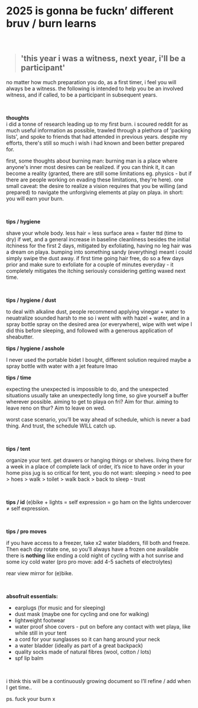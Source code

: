 # 2025 is gonna be fuckn’ different bruv / burn learns

<br>

> ## **'this year i was a witness, next year, i'll be a participant'**

no matter how much preparation you do, as a first timer, i feel you will always be a witness. the following is intended to help you be an involved witness, and if called, to be a participant in subsequent years.

<br>



**thoughts**  
i did a tonne of research leading up to my first burn. i scoured reddit for as much useful information as possible, trawled through a plethora of 'packing lists', and spoke to friends that had attended in previous years. despite my efforts, there's still so much i wish i had known and been better prepared for.

first, some thoughts about burning man:
burning man is a place where anyone's inner most desires can be realized. if you can think it, it can become a reality (granted, there are still some limitations eg. physics - but if there are people working on evading these limitations, they're here).
one small caveat: the desire to realize a vision requires that you be willing (and prepared) to navigate the unforgiving elements at play on playa.
in short: you will earn your burn.

<br>



**tips / hygiene**

shave your whole body. less hair = less surface area = faster ttd (time to dry) if wet, and a general increase in baseline cleanliness
besides the initial itchiness for the first 2 days, mitigated by exfoliating, having no leg hair was a dream on playa.
bumping into something sandy (everything) meant i could simply swipe the dust away.
if first time going hair free, do so a few days prior and make sure to exfoliate for a couple of minutes everyday - it completely mitigates the itching
seriously considering getting waxed next time.


<br>

**tips / hygiene / dust**

to deal with alkaline dust, people recommend applying vinegar + water to neuatralize
sounded harsh to me so i went with with hazel + water, and in a spray bottle
spray on the desired area (or everywhere), wipe with wet wipe
I did this before sleeping, and followed with a generous application of sheabutter.




**tips / hygiene / asshole**

I never used the portable bidet I bought, different solution required
maybe a spray bottle with water with a jet feature lmao
<br>



**tips / time**

expecting the unexpected is impossible to do, and the unexpected situations usually take an unexpectedly long time, so give yourself a buffer wherever possible.
aiming to get to playa on fri? Aim for thur. 
aiming to leave reno on thur? Aim to leave on wed.  

worst case scenario, you’ll be way ahead of schedule, which is never a bad thing. And trust, the schedule WILL catch up.

<br>



**tips / tent**

organize your tent. get drawers or hanging things or shelves. living there for a week in a place of complete lack of order, it’s nice to have order in your home
piss jug is so critical for tent, you do not want: sleeping > need to pee > hoes > walk > toilet > walk back > back to sleep - trust

<br>





**tips / id**
(e)bike + lights = self expression = go ham on the lights
undercover ≠ self expression.

<br>


**tips / pro moves**

if you have access to a freezer, take x2 water bladders, fill both and freeze. Then each day rotate one, so you’ll always have a frozen one available
there is **nothing** like ending a cold night of cycling with a hot sunrise and some icy cold water (pro pro move:  add 4-5 sachets of electrolytes)

rear view mirror for (e)bike. 

<br>

**absofruit essentials:**

- earplugs (for music and for sleeping)
- dust mask (maybe one for cycling and one for walking)
- lightweight footwear
- water proof shoe covers - put on before any contact with wet playa, like while still in your tent
- a cord for your sunglasses so it can hang around your neck
- a water bladder (ideally as part of a great backpack)
- quality socks made of natural fibres (wool, cotton / lots)
- spf lip balm

<br>

i think this will be a continuously growing document so I’ll refine / add when I get time..

ps. fuck your burn x